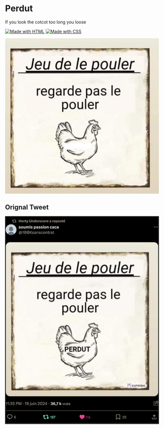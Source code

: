 # Perdut

If you look the cotcot too long you loose

[![Made with HTML](https://img.shields.io/badge/Made%20with-HTML-orange.svg)](https://www.javascript.com)
[![Made with CSS](https://img.shields.io/badge/Made%20with-CSS-purple.svg)](https://nodejs.org)

<p align="center">
  <a href="#"><img src="./img/perdut.jpeg"/></a>
</p>

## Orignal Tweet

<p align="center">
  <a href="https://x.com/100Ksanscontrat/status/1803542142071030186"><img src="./img/tweet.png" alt="Tweet screenshot"/></a>
</p>
